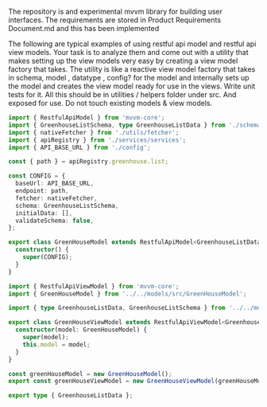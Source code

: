 The repository is and experimental mvvm library for building user interfaces.
The requirements are stored in Product Requirements Document.md and this has been implemented

The following are typical examples of using restful api model and restful api view models.
Your task is to analyze them and come out with a utility that makes setting up the view models very easy by creating a view model factory that takes. The utility is like a reactive view model factory that takes in schema, model , datatype , config? for the model
and internally sets up the model and creates the view model ready for use in the views.
Write unit tests for it. All this should be in utilities / helpers folder under src.
And exposed for use.
Do not touch existing models & view models.

```typescript
import { RestfulApiModel } from 'mvvm-core';
import { GreenhouseListSchema, type GreenhouseListData } from './schemas';
import { nativeFetcher } from './utils/fetcher';
import { apiRegistry } from './services/services';
import { API_BASE_URL } from './config';

const { path } = apiRegistry.greenhouse.list;

const CONFIG = {
  baseUrl: API_BASE_URL,
  endpoint: path,
  fetcher: nativeFetcher,
  schema: GreenhouseListSchema,
  initialData: [],
  validateSchema: false,
};

export class GreenHouseModel extends RestfulApiModel<GreenhouseListData, typeof GreenhouseListSchema> {
  constructor() {
    super(CONFIG);
  }
}
```

```typescript
import { RestfulApiViewModel } from 'mvvm-core';
import { GreenHouseModel } from '../../models/src/GreenHouseModel';

import { type GreenhouseListData, GreenhouseListSchema } from '../../models';

export class GreenHouseViewModel extends RestfulApiViewModel<GreenhouseListData, typeof GreenhouseListSchema> {
  constructor(model: GreenHouseModel) {
    super(model);
    this.model = model;
  }
}

const greenHouseModel = new GreenHouseModel();
export const greenHouseViewModel = new GreenHouseViewModel(greenHouseModel);

export type { GreenhouseListData };
```
